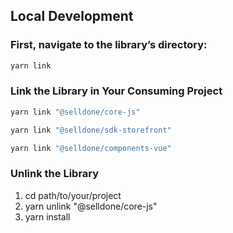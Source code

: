 ## Local Development


###  First, navigate to the library’s directory:


```bash
yarn link
```


### Link the Library in Your Consuming Project

```bash
yarn link "@selldone/core-js"

yarn link "@selldone/sdk-storefront"

yarn link "@selldone/components-vue"

```

### Unlink the Library

1. cd path/to/your/project
2. yarn unlink "@selldone/core-js"
3. yarn install